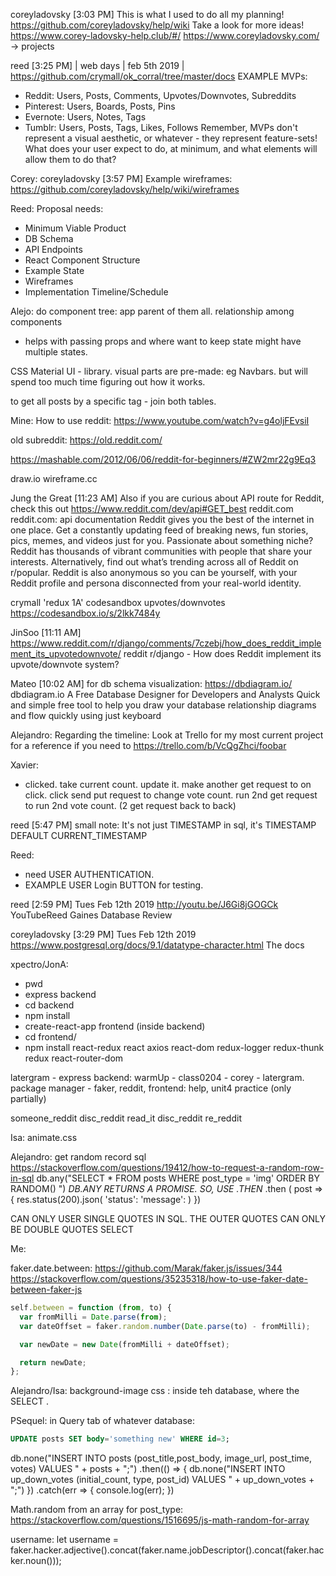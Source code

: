 
coreyladovsky [3:03 PM]
This is what I used to do all my planning! https://github.com/coreyladovsky/help/wiki Take a look for more ideas!
https://www.corey-ladovsky-help.club/#/
https://www.coreyladovsky.com/ -> projects


reed [3:25 PM] | web days | feb 5th 2019 |
https://github.com/crymall/ok_corral/tree/master/docs
EXAMPLE MVPs:
- Reddit: Users, Posts, Comments, Upvotes/Downvotes, Subreddits
- Pinterest: Users, Boards, Posts, Pins
- Evernote: Users, Notes, Tags
- Tumblr: Users, Posts, Tags, Likes, Follows
Remember, MVPs don't represent a visual aesthetic, or whatever - they represent feature-sets! What does your user expect to do, at minimum, and what elements will allow them to do that?

Corey: coreyladovsky [3:57 PM]
Example wireframes: https://github.com/coreyladovsky/help/wiki/wireframes

Reed: Proposal needs:
- Minimum Viable Product
- DB Schema
- API Endpoints
- React Component Structure
- Example State
- Wireframes
- Implementation Timeline/Schedule


Alejo:
do component tree:
app parent of them all.
relationship among components
- helps with passing props and where want to keep state
might have multiple states.

CSS
Material UI - library.
visual parts are pre-made: eg Navbars.
but will spend too much time figuring out how it works.

to get all posts by a specific tag - join both tables.

Mine:
How to use reddit:
https://www.youtube.com/watch?v=g4oljFEvsiI

old subreddit:
https://old.reddit.com/

https://mashable.com/2012/06/06/reddit-for-beginners/#ZW2mr22g9Eq3

draw.io
wireframe.cc



Jung the Great [11:23 AM]
Also if you are curious about API route for Reddit, check this out
https://www.reddit.com/dev/api#GET_best
reddit.com
reddit.com: api documentation
Reddit gives you the best of the internet in one place. Get a constantly updating feed of breaking news, fun stories, pics, memes, and videos just for you. Passionate about something niche? Reddit has thousands of vibrant communities with people that share your interests. Alternatively, find out what’s trending across all of Reddit on r/popular. Reddit is also anonymous so you can be yourself, with your Reddit profile and persona disconnected from your real-world identity.



crymall 'redux 1A' codesandbox  upvotes/downvotes
https://codesandbox.io/s/2lkk7484y


JinSoo [11:11 AM]
https://www.reddit.com/r/django/comments/7czebj/how_does_reddit_implement_its_upvotedownvote/
reddit
r/django - How does Reddit implement its upvote/downvote system?


Mateo [10:02 AM]
for db schema visualization:
https://dbdiagram.io/
dbdiagram.io
A Free Database Designer for Developers and Analysts
Quick and simple free tool to help you draw your database relationship diagrams and flow quickly using just keyboard

Alejandro:
Regarding the timeline: Look at Trello for my most current project for a reference if you need to https://trello.com/b/VcQgZhci/foobar

Xavier:
- clicked. take current count. update it. make another get request to
on click. click send put request to change vote count.
run 2nd get request to run 2nd vote count. (2 get request back to back)


reed [5:47 PM]
small note: It's not just TIMESTAMP in sql, it's TIMESTAMP DEFAULT CURRENT_TIMESTAMP

Reed:
- need USER AUTHENTICATION.
- EXAMPLE USER Login BUTTON for testing.


reed [2:59 PM] Tues Feb 12th 2019
http://youtu.be/J6Gi8jGOGCk
YouTubeReed Gaines
Database Review


coreyladovsky [3:29 PM] Tues Feb 12th 2019
https://www.postgresql.org/docs/9.1/datatype-character.html The docs


xpectro/JonA:

- pwd
- express backend
- cd backend
- npm install
- create-react-app frontend     (inside backend)
- cd frontend/
- npm install react-redux react axios react-dom redux-logger redux-thunk redux react-router-dom

latergram - express
backend: warmUp - class0204 - corey - latergram.
package manager - faker, reddit,
frontend: help, unit4 practice (only partially)


someone_reddit
disc_reddit
read_it
disc_reddit
re_reddit

Isa:
animate.css

Alejandro:
get random record sql
https://stackoverflow.com/questions/19412/how-to-request-a-random-row-in-sql
db.any("SELECT * FROM posts WHERE post_type = 'img' ORDER BY RANDOM() ")    *DB.ANY RETURNS A PROMISE. SO, USE .THEN*
.then ( post => {
  res.status(200).json(
    'status':
    'message':
    )
  })

  CAN ONLY USER SINGLE QUOTES IN SQL.
  THE OUTER QUOTES CAN ONLY BE DOUBLE QUOTES
  SELECT


Me:

faker.date.between: https://github.com/Marak/faker.js/issues/344
https://stackoverflow.com/questions/35235318/how-to-use-faker-date-between-faker-js
```js
self.between = function (from, to) {
  var fromMilli = Date.parse(from);
  var dateOffset = faker.random.number(Date.parse(to) - fromMilli);

  var newDate = new Date(fromMilli + dateOffset);

  return newDate;
};
```

Alejandro/Isa:
background-image css :
inside teh database, where the SELECT .

<div classname= .. style={ {backgroundImage: `url("${this.state.img}")` } } > </div>


PSequel:
in Query tab of whatever database:
```SQL
UPDATE posts SET body='something new' WHERE id=3;
```


db.none("INSERT INTO posts (post_title,post_body, image_url, post_time, votes) VALUES " + posts + ";")
.then(() => {
  db.none("INSERT INTO up_down_votes (initial_count, type, post_id) VALUES " + up_down_votes + ";")
})
.catch(err => {
  console.log(err);
})




Math.random from an array for post_type:
https://stackoverflow.com/questions/1516695/js-math-random-for-array


username:
let username = faker.hacker.adjective().concat(faker.name.jobDescriptor().concat(faker.hacker.noun()));
